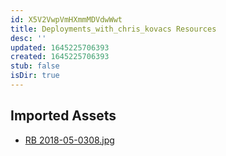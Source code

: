 ```yaml
---
id: X5V2VwpVmHXmmMDVdwWwt
title: Deployments_with_chris_kovacs Resources
desc: ''
updated: 1645225706393
created: 1645225706393
stub: false
isDir: true
---
```

## Imported Assets
- [RB 2018-05-0308.jpg](/assets/rb-2018-05-0308.jpg)
